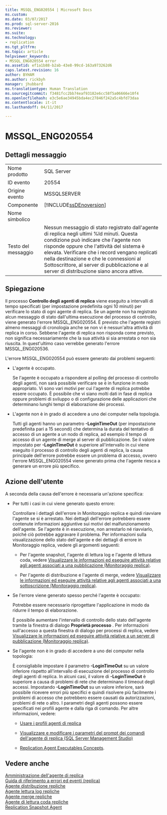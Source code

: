 ```yaml
---
title: MSSQL_ENG020554 | Microsoft Docs
ms.custom: 
ms.date: 03/07/2017
ms.prod: sql-server-2016
ms.reviewer: 
ms.suite: 
ms.technology:
- replication
ms.tgt_pltfrm: 
ms.topic: article
helpviewer_keywords:
- MSSQL_ENG020554 error
ms.assetid: ef1a1b88-b2ab-43e8-99cd-163a973262d6
caps.latest.revision: 16
author: BYHAM
ms.author: rickbyh
manager: jhubbard
ms.translationtype: Human Translation
ms.sourcegitcommit: f3481fcc2bb74eaf93182e6cc58f5a06666e10f4
ms.openlocfilehash: e3c5e6ae34945bda4ec27846f242a5c4bfd73daa
ms.contentlocale: it-it
ms.lasthandoff: 04/11/2017

---
```

# <a name="mssqleng020554"></a>MSSQL_ENG020554
    
## <a name="message-details"></a>Dettagli messaggio  
  
|||  
|-|-|  
|Nome prodotto|SQL Server|  
|ID evento|20554|  
|Origine evento|MSSQLSERVER|  
|Componente|[!INCLUDE[ssDEnoversion](../../includes/ssdenoversion-md.md)]|  
|Nome simbolico||  
|Testo del messaggio|Nessun messaggio di stato registrato dall'agente di replica negli ultimi %ld minuti. Questa condizione può indicare che l'agente non risponde oppure che l'attività del sistema è elevata. Verificare che i record vengano replicati nella destinazione e che le connessioni al Sottoscrittore, al server di pubblicazione e al server di distribuzione siano ancora attive.|  
  
## <a name="explanation"></a>Spiegazione  
 Il processo **Controllo degli agenti di replica** viene eseguito a intervalli di tempo specificati (per impostazione predefinita ogni 10 minuti) per verificare lo stato di ogni agente di replica. Se un agente non ha registrato alcun messaggio di stato dall'ultima esecuzione del processo di controllo, viene generato l'errore MSSQL_ENG020554. È previsto che l'agente registri almeno messaggi di cronologia anche se non vi è nessun'altra attività di replica in corso. Sebbene l'agente di replica non risponda come previsto, non significa necessariamente che la sua attività si sia arrestata o non sia riuscita. In quest'ultimo caso verrebbe generato l'errore MSSQL_ENG020536.  
  
 L'errore MSSQL_ENG020554 può essere generato dai problemi seguenti:  
  
-   L'agente è occupato.  
  
     Se l'agente è occupato a rispondere al polling del processo di controllo degli agenti, non sarà possibile verificare se è in funzione in modo appropriato. Vi sono vari motivi per cui l'agente di replica potrebbe essere occupato. È possibile che vi siano molti dati in fase di replica oppure problemi di sviluppo o di configurazione delle applicazioni che determinano lunghi tempi di elaborazione dei processi.  
  
-   L'agente non è in grado di accedere a uno dei computer nella topologia.  
  
     Tutti gli agenti hanno un parametro **-LoginTimeOut** (per impostazione predefinita pari a 15 secondi) che determina la durata del tentativo di accesso di un agente a un nodo di replica, ad esempio il tempo di accesso di un agente di merge al server di pubblicazione. Se il valore impostato per **-LoginTimeOut** è superiore all'intervallo in cui viene eseguito il processo di controllo degli agenti di replica, la causa principale dell'errore potrebbe essere un problema di accesso, ovvero l'errore MSSQL_ENG020554 viene generato prima che l'agente riesca a generare un errore più specifico.  
  
## <a name="user-action"></a>Azione dell'utente  
 A seconda della causa dell'errore è necessaria un'azione specifica:  
  
-   Per tutti i casi in cui viene generato questo errore:  
  
     Controllare i dettagli dell'errore in Monitoraggio replica e quindi riavviare l'agente se si è arrestato. Nei dettagli dell'errore potrebbero essere contenute informazioni aggiuntive sui motivi del malfunzionamento dell'agente. Se l'agente è in esecuzione, non arrestarlo né riavviarlo, poiché ciò potrebbe aggravare il problema. Per informazioni sulla visualizzazione dello stato dell'agente e dei dettagli di errore in Monitoraggio replica, vedere gli argomenti seguenti:  
  
    -   Per l'agente snapshot, l'agente di lettura log e l'agente di lettura coda, vedere [Visualizzare le informazioni ed eseguire attività relative agli agenti associati a una pubblicazione &#40;Monitoraggio replica&#41;](../../relational-databases/replication/monitor/view-information-and-perform-tasks-for-publication-agents.md).  
  
    -   Per l'agente di distribuzione e l'agente di merge, vedere [Visualizzare le informazioni ed eseguire attività relative agli agenti associati a una sottoscrizione &#40;Monitoraggio replica&#41;](../../relational-databases/replication/monitor/view-information-and-perform-tasks-for-subscription-agents.md).  
  
-   Se l'errore viene generato spesso perché l'agente è occupato:  
  
     Potrebbe essere necessario riprogettare l'applicazione in modo da ridurre il tempo di elaborazione.  
  
     È possibile aumentare l'intervallo di controllo dello stato dell'agente tramite la finestra di dialogo **Proprietà processo** . Per informazioni sull'accesso a questa finestra di dialogo per processi di replica, vedere [Visualizzare le informazioni ed eseguire attività relative a un server di pubblicazione &#40;Monitoraggio replica&#41;](../../relational-databases/replication/monitor/view-information-and-perform-tasks-for-a-publisher-replication-monitor.md).  
  
-   Se l'agente non è in grado di accedere a uno dei computer nella topologia:  
  
     È consigliabile impostare il parametro **-LoginTimeOut** su un valore inferiore rispetto all'intervallo di esecuzione del processo di controllo degli agenti di replica. In alcuni casi, il valore di **-LoginTimeOut** è superiore a causa di problemi di rete che determinano il timeout degli accessi. Impostando **-LoginTimeOut** su un valore inferiore, sarà possibile ricevere errori più specifici e quindi risolvere più facilmente i problemi di accesso che potrebbero essere causati da autorizzazioni, problemi di rete o altro. I parametri degli agenti possono essere specificati nei profili agente e dalla riga di comando. Per altre informazioni, vedere:  
  
    -   [Usare i profili agenti di replica](../../relational-databases/replication/agents/work-with-replication-agent-profiles.md)  
  
    -   [Visualizzare e modificare i parametri del prompt dei comandi dell'agente di replica &#40;SQL Server Management Studio&#41;](../../relational-databases/replication/agents/view-and-modify-replication-agent-command-prompt-parameters.md)  
  
    -   [Replication Agent Executables Concepts](../../relational-databases/replication/concepts/replication-agent-executables-concepts.md).  
  
## <a name="see-also"></a>Vedere anche  
 [Amministrazione dell'agente di replica](../../relational-databases/replication/agents/replication-agent-administration.md)   
 [Guida di riferimento a errori ed eventi &#40;replica&#41;](../../relational-databases/replication/errors-and-events-reference-replication.md)   
 [Agente distribuzione repliche](../../relational-databases/replication/agents/replication-distribution-agent.md)   
 [Agente lettura log repliche](../../relational-databases/replication/agents/replication-log-reader-agent.md)   
 [Agente merge repliche](../../relational-databases/replication/agents/replication-merge-agent.md)   
 [Agente di lettura coda repliche](../../relational-databases/replication/agents/replication-queue-reader-agent.md)   
 [Replication Snapshot Agent](../../relational-databases/replication/agents/replication-snapshot-agent.md)  
  
  
